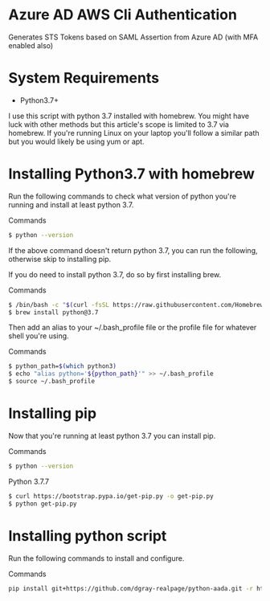 # Azure AD AWS Cli Authentication

Generates STS Tokens based on SAML Assertion from Azure AD (with MFA enabled also)


# System Requirements

* Python3.7+

I use this script with python 3.7 installed with homebrew. You might have luck with other methods but this article's scope is limited to 3.7 via homebrew. If you're running Linux on your laptop you'll follow a similar path but you would likely be using yum or apt.

# Installing Python3.7 with homebrew
Run the following commands to check what version of python you're running and install at least python 3.7.

Commands
```bash
$ python --version
```
If the above command doesn't return python 3.7, you can run the following, otherwise skip to installing pip.

If you do need to install python 3.7, do so by first installing brew.

Commands
```bash
$ /bin/bash -c "$(curl -fsSL https://raw.githubusercontent.com/Homebrew/install/master/install.sh)"
$ brew install python@3.7
```
Then add an alias to your ~/.bash_profile file or the profile file for whatever shell you're using.

Commands
```bash
$ python_path=$(which python3)
$ echo "alias python='${python_path}'" >> ~/.bash_profile
$ source ~/.bash_profile
```

# Installing pip
Now that you're running at least python 3.7 you can install pip.

Commands
```bash
$ python --version
```
Python 3.7.7
```bash
$ curl https://bootstrap.pypa.io/get-pip.py -o get-pip.py
$ python get-pip.py
```

# Installing python script
Run the following commands to install and configure.

Commands
```bash
pip install git+https://github.com/dgray-realpage/python-aada.git -r https://raw.githubusercontent.com/dgray-realpage/python-aada/master/requirements.txt
```
